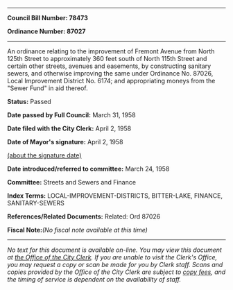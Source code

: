 

********

**Council Bill Number: 78473**
   
**Ordinance Number: 87027**
********

 An ordinance relating to the improvement of Fremont Avenue from North 125th Street to approximately 360 feet south of North 115th Street and certain other streets, avenues and easements, by constructing sanitary sewers, and otherwise improving the same under Ordinance No. 87026, Local Improvement District No. 6174; and appropriating moneys from the "Sewer Fund" in aid thereof.

**Status:** Passed
   
**Date passed by Full Council:** March 31, 1958
   
**Date filed with the City Clerk:** April 2, 1958
   
**Date of Mayor's signature:** April 2, 1958
   
[(about the signature date)](/~public/approvaldate.htm)
   
   
   
**Date introduced/referred to committee:** March 24, 1958
   
**Committee:** Streets and Sewers and Finance
   
   
**Index Terms:** LOCAL-IMPROVEMENT-DISTRICTS, BITTER-LAKE, FINANCE, SANITARY-SEWERS

**References/Related Documents:** Related: Ord 87026

**Fiscal Note:**_(No fiscal note available at this time)_
********

_No text for this document is available on-line. You may view this document at [the Office of the City Clerk](http://www.seattle.gov/leg/clerk/contactUs.htm). If you are unable to visit the Clerk's Office, you may request a copy or scan be made for you by Clerk staff. Scans and copies provided by the Office of the City Clerk are subject to [copy fees](http://clerk.seattle.gov/~public/clerkfees.htm), and the timing of service is dependent on the availability of staff._


